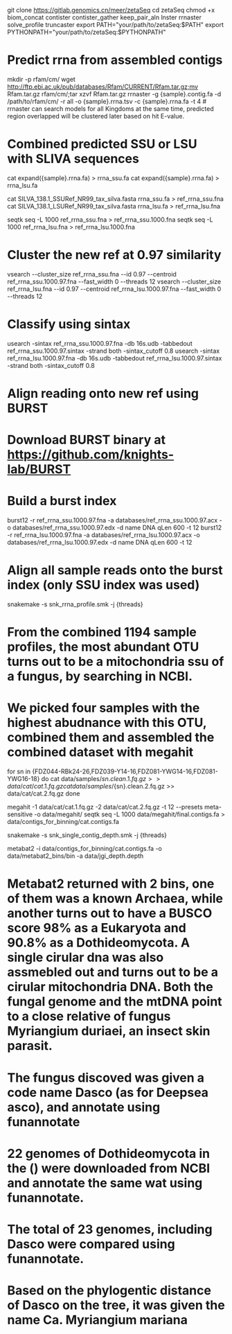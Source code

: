git clone https://gitlab.genomics.cn/meer/zetaSeq
cd zetaSeq
chmod +x biom_concat contister contister_gather keep_pair_aln lnster rrnaster solve_profile truncaster
export PATH="your/path/to/zetaSeq:$PATH"
export PYTHONPATH="your/path/to/zetaSeq:$PYTHONPATH"

# Predict rrna from assembled contigs
mkdir -p rfam/cm/
wget http://ftp.ebi.ac.uk/pub/databases/Rfam/CURRENT/Rfam.tar.gz;mv Rfam.tar.gz rfam/cm/;tar xzvf Rfam.tar.gz
rrnaster -g {sample}.contig.fa -d /path/to/rfam/cm/ -r all -o {sample}.rrna.tsv -c {sample}.rrna.fa -t 4 # rrnaster can search models for all Kingdoms at the same time, predicted region overlapped will be clustered later based on hit E-value.

# Combined predicted SSU or LSU with SLIVA sequences
cat expand({sample}.rrna.fa) > rrna_ssu.fa
cat expand({sample}.rrna.fa) > rrna_lsu.fa

cat SILVA_138.1_SSURef_NR99_tax_silva.fasta rrna_ssu.fa > ref_rrna_ssu.fna
cat SILVA_138.1_LSURef_NR99_tax_silva.fasta rrna_lsu.fa > ref_rrna_lsu.fna

seqtk seq -L 1000 ref_rrna_ssu.fna > ref_rrna_ssu.1000.fna
seqtk seq -L 1000 ref_rrna_lsu.fna > ref_rrna_lsu.1000.fna

# Cluster the new ref at 0.97 similarity
vsearch --cluster_size ref_rrna_ssu.fna --id 0.97 --centroid ref_rrna_ssu.1000.97.fna --fast_width 0 --threads 12
vsearch --cluster_size ref_rrna_lsu.fna --id 0.97 --centroid ref_rrna_lsu.1000.97.fna --fast_width 0 --threads 12

# Classify using sintax
usearch -sintax ref_rrna_ssu.1000.97.fna -db 16s.udb -tabbedout ref_rrna_ssu.1000.97.sintax -strand both -sintax_cutoff 0.8
usearch -sintax ref_rrna_lsu.1000.97.fna -db 16s.udb -tabbedout ref_rrna_lsu.1000.97.sintax -strand both -sintax_cutoff 0.8

# Align reading onto new ref using BURST

# Download BURST binary at https://github.com/knights-lab/BURST

# Build a burst index
burst12 -r ref_rrna_ssu.1000.97.fna -a databases/ref_rrna_ssu.1000.97.acx -o databases/ref_rrna_ssu.1000.97.edx -d name DNA qLen 600 -t 12
burst12 -r ref_rrna_lsu.1000.97.fna -a databases/ref_rrna_lsu.1000.97.acx -o databases/ref_rrna_lsu.1000.97.edx -d name DNA qLen 600 -t 12

# Align all sample reads onto the burst index (only SSU index was used)
snakemake -s snk_rrna_profile.smk -j {threads}

# From the combined 1194 sample profiles, the most abundant OTU turns out to be a mitochondria ssu of a fungus, by searching in NCBI.
# We picked four samples with the highest abudnance with this OTU, combined them and assembled the combined dataset with megahit

for sn in {FDZ044-RBk24-26,FDZ039-Y14-16,FDZ081-YWG14-16,FDZ081-YWG16-18}
do
	cat data/samples/${sn}.clean.1.fq.gz >> data/cat/cat.1.fq.gz
	cat data/samples/${sn}.clean.2.fq.gz >> data/cat/cat.2.fq.gz
done

megahit -1 data/cat/cat.1.fq.gz -2 data/cat/cat.2.fq.gz -t 12 --presets meta-sensitive -o data/megahit/
seqtk seq -L 1000 data/megahit/final.contigs.fa > data/contigs_for_binning/cat.contigs.fa

snakemake -s snk_single_contig_depth.smk -j {threads}

metabat2 -i data/contigs_for_binning/cat.contigs.fa -o data/metabat2_bins/bin -a data/jgi_depth.depth

# Metabat2 returned with 2 bins, one of them was a known Archaea, while another turns out to have a BUSCO score 98% as a Eukaryota and 90.8% as a Dothideomycota. A single cirular dna was also assmebled out and turns out to be a cirular mitochondria DNA. Both the fungal genome and the mtDNA point to a close relative of fungus Myriangium duriaei, an insect skin parasit.

# The fungus discoved was given a code name Dasco (as for Deepsea asco), and annotate using funannotate

# 22 genomes of Dothideomycota in the () were downloaded from NCBI and annotate the same wat using funannotate.

# The total of 23 genomes, including Dasco were compared using funannotate.

# Based on the phylogentic distance of Dasco on the tree, it was given the name Ca. Myriangium mariana
